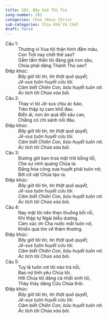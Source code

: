 ```yaml
---
title: 102. Bây Giờ Tôi Tin
song-number: 102
categories: Chúa Jêsus Christ
sub-categories: Chịu Khổ Và Chết
draft: false
---
```

<dl><dt>Câu 1:</dt><dd data-verse="1">Thương vì Vua tôi thân hình đẫm máu, <br/>Con Trời nay chết thế sao? <br/>Gẫm tấm thân tôi đáng giá con sâu, <br/>Chúa phải dâng Thánh Thủ sao? </dd><dt>Điệp khúc:</dt><dd data-chorus="1"><em>Bây giờ tôi tin, tin thật quả quyết, <br/>Jê-sus tuôn huyết cứu tôi. <br/>Cảm biết Chiên Con, bửu huyết tuôn rơi. <br/>Ác tích tôi Chúa xóa bôi. </em></dd><dt>Câu 2:</dt><dd data-verse="2">Thay vì tôi Jê-sus chịu ác báo, <br/>Trên thập tự cam khổ đau. <br/>Biển ái, non ân quá đỗi sâu cao, <br/>Chẳng có chi sánh nổi đâu. </dd><dt>Điệp khúc:</dt><dd data-chorus="1"><em>Bây giờ tôi tin, tin thật quả quyết, <br/>Jê-sus tuôn huyết cứu tôi. <br/>Cảm biết Chiên Con, bửu huyết tuôn rơi. <br/>Ác tích tôi Chúa xóa bôi. </em></dd><dt>Câu 3:</dt><dd data-verse="3">Đương giờ ban trưa mặt trời bỗng tối, <br/>Che sự vinh quang Chúa ta. <br/>Đấng hóa công xưa huyết phải tuôn rơi; <br/>Bởi cớ vật Chúa tạo ra. </dd><dt>Điệp khúc:</dt><dd data-chorus="1"><em>Bây giờ tôi tin, tin thật quả quyết, <br/>Jê-sus tuôn huyết cứu tôi. <br/>Cảm biết Chiên Con, bửu huyết tuôn rơi. <br/>Ác tích tôi Chúa xóa bôi. </em></dd><dt>Câu 4:</dt><dd data-verse="4">Nay mặt tôi nên thẹn thuồng bối rối, <br/>Khi thập tự Ngài biểu dương. <br/>Cảm xúc ơn Cha nước mắt tuôn rơi, <br/>Khiến quả tim vỡ thảm thương. </dd><dt>Điệp khúc:</dt><dd data-chorus="1"><em>Bây giờ tôi tin, tin thật quả quyết, <br/>Jê-sus tuôn huyết cứu tôi. <br/>Cảm biết Chiên Con, bửu huyết tuôn rơi. <br/>Ác tích tôi Chúa xóa bôi. </em></dd><dt>Câu 5:</dt><dd data-verse="5">Tuy lệ tuôn vơi tôi nào trả nỗi, <br/>Bao nợ tình yêu Chúa tôi. <br/>Hỡi Chúa tôi dâng cả nhất sinh tôi, <br/>Thảy thảy dâng Cứu Chúa thôi. </dd><dt>Điệp khúc:</dt><dd data-chorus="1"><em>Bây giờ tôi tin, tin thật quả quyết, <br/>Jê-sus tuôn huyết cứu tôi. <br/>Cảm biết Chiên Con, bửu huyết tuôn rơi. <br/>Ác tích tôi Chúa xóa bôi. </em></dd></dl>